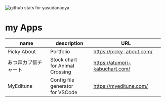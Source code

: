
<img src="https://github-readme-stats.vercel.app/api?username=yasudanaoya&count_private=true&theme=vue&hide_title=true&show_icons=true" alt="github stats for yasudanaoya">

# my Apps

name|description|URL
---|---|---
Picky About|Portfolio|https://picky-about.com/
あつ森カブ価チャート|Stock chart<br>for Animal Crossing|https://atumori-kabuchart.com/
MyEditune|Config file generator<br>for VSCode|https://myeditune.com/
